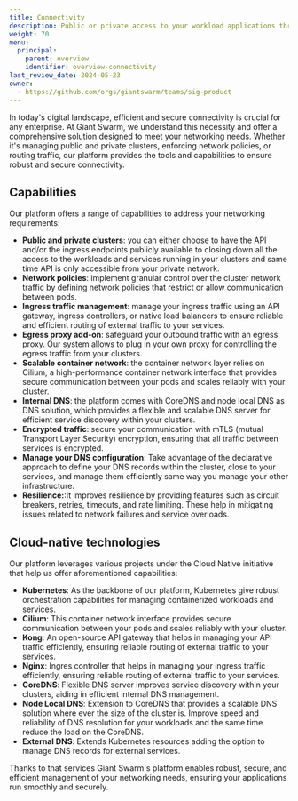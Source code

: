 ```yaml
---
title: Connectivity
description: Public or private access to your workload applications through ingress. Secure connections between your distributed applications or microservices through a service mesh or API gateway.
weight: 70
menu:
  principal:
    parent: overview
    identifier: overview-connectivity
last_review_date: 2024-05-23
owner:
  - https://github.com/orgs/giantswarm/teams/sig-product
---
```


In today's digital landscape, efficient and secure connectivity is crucial for any enterprise. At Giant Swarm, we understand this necessity and offer a comprehensive solution designed to meet your networking needs. Whether it's managing public and private clusters, enforcing network policies, or routing traffic, our platform provides the tools and capabilities to ensure robust and secure connectivity.

## Capabilities

Our platform offers a range of capabilities to address your networking requirements:

- **Public and private clusters**: you can either choose to have the API and/or the ingress endpoints publicly available to closing down all the access to the workloads and services running in your clusters and same time API is only accessible from your private network.
- **Network policies**: implement granular control over the cluster network traffic by defining network policies that restrict or allow communication between pods.
- **Ingress traffic management**: manage your ingress traffic using an API gateway, ingress controllers, or native load balancers to ensure reliable and efficient routing of external traffic to your services.
- **Egress proxy add-on**: safeguard your outbound traffic with an egress proxy. Our system allows to plug in your own proxy for controlling the egress traffic from your clusters.
- **Scalable container network**: the container network layer relies on Cilium, a high-performance container network interface that provides secure communication between your pods and scales reliably with your cluster.
- **Internal DNS**: the platform comes with CoreDNS and node local DNS as DNS solution, which provides a flexible and scalable DNS server for efficient service discovery within your clusters.
- **Encrypted traffic**: secure your communication with mTLS (mutual Transport Layer Security) encryption, ensuring that all traffic between services is encrypted.
- **Manage your DNS configuration**: Take advantage of the declarative approach to define your DNS records within the cluster, close to your services, and manage them efficiently same way you manage your other infrastructure.
- **Resilience:**:It improves resilience by providing features such as circuit breakers, retries, timeouts, and rate limiting. These help in mitigating issues related to network failures and service overloads.

## Cloud-native technologies

Our platform leverages various projects under the Cloud Native initiative that help us offer aforementioned capabilities:

- **Kubernetes**: As the backbone of our platform, Kubernetes give robust orchestration capabilities for managing containerized workloads and services.
- **Cilium**: This container network interface provides secure communication between your pods and scales reliably with your cluster.
- **Kong**: An open-source API gateway that helps in managing your API traffic efficiently, ensuring reliable routing of external traffic to your services.
- **Nginx**: Ingres controller that helps in managing your ingress traffic efficiently, ensuring reliable routing of external traffic to your services.
- **CoreDNS**: Flexible DNS server improves service discovery within your clusters, aiding in efficient internal DNS management.
- **Node Local DNS**: Extension to CoreDNS that provides a scalable DNS solution where ever the size of the cluster is. Improve speed and reliability of DNS resolution for your workloads and the same time reduce the load on the CoreDNS.
- **External DNS**: Extends Kubernetes resources adding the option to manage DNS records for external services.

Thanks to that services Giant Swarm's platform enables robust, secure, and efficient management of your networking needs, ensuring your applications run smoothly and securely.
